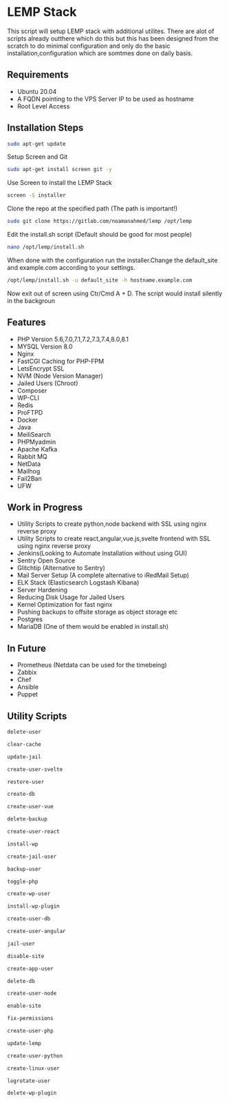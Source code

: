 # LEMP Stack
This script will setup LEMP stack with additional utilites. There are alot of scripts already outthere which do this but this has been designed from the scratch to do minimal configuration and only do the basic installation,configuration which are somtmes done on daily basis.

## Requirements
- Ubuntu 20.04
- A FQDN pointing to the VPS Server IP to be used as hostname
- Root Level Access

## Installation Steps
```sh
sudo apt-get update
```
Setup Screen and Git
```sh
sudo apt-get install screen git -y
```
Use Screen to install the LEMP Stack
```sh
screen -S installer
```
Clone the repo at the specified path (The path is important!)
```sh
sudo git clone https://gitlab.com/noamanahmed/lemp /opt/lemp
```
Edit the install.sh script (Default should be good for most people)
```sh
nano /opt/lemp/install.sh
```
When done with the configuration run the installer.Change the default_site and example.com according to your settings.
```sh
/opt/lemp/install.sh -u default_site -h hostname.example.com
```
Now exit out of screen using Ctr/Cmd A + D. The script would install silently in the backgroun
## Features
- PHP Version 5.6,7.0,7.1,7.2,7.3,7.4,8.0,8.1
- MYSQL Version 8.0
- Nginx
- FastCGI Caching for PHP-FPM
- LetsEncrypt SSL
- NVM (Node Version Manager)
- Jailed Users (Chroot)
- Composer
- WP-CLI
- Redis
- ProFTPD
- Docker
- Java
- MeiliSearch
- PHPMyadmin
- Apache Kafka
- Rabbit MQ
- NetData
- Mailhog
- Fail2Ban
- UFW

## Work in Progress
- Utility Scripts to create python,node backend with SSL using nginx reverse proxy
- Utility Scripts to create react,angular,vue.js,svelte frontend with SSL using nginx reverse proxy
- Jenkins(Looking to Automate Installation without using GUI)
- Sentry Open Source
- Glitchtip (Alternative to Sentry)
- Mail Server Setup (A complete alternative to iRedMail Setup)
- ELK Stack (Elasticsearch Logstash Kibana)
- Server Hardening
- Reducing Disk Usage for Jailed Users
- Kernel Optimization for fast nginx
- Pushing backups to offsite storage as object storage etc 
- Postgres
- MariaDB (One of them would be enabled in install.sh)

## In Future
- Prometheus (Netdata can be used for the timebeing)
- Zabbix
- Chef
- Ansible
- Puppet

## Utility Scripts

```sh
delete-user
```

```sh
clear-cache
```

```sh
update-jail
```

```sh
create-user-svelte
```

```sh
restore-user
```

```sh
create-db
```

```sh
create-user-vue
```

```sh
delete-backup
```

```sh
create-user-react
```

```sh
install-wp
```

```sh
create-jail-user
```

```sh
backup-user
```

```sh
toggle-php
```

```sh
create-wp-user
```

```sh
install-wp-plugin
```

```sh
create-user-db
```

```sh
create-user-angular
```

```sh
jail-user
```

```sh
disable-site
```

```sh
create-app-user
```

```sh
delete-db
```

```sh
create-user-node
```

```sh
enable-site
```

```sh
fix-permissions
```

```sh
create-user-php
```

```sh
update-lemp
```

```sh
create-user-python
```

```sh
create-linux-user
```

```sh
logrotate-user
```

```sh
delete-wp-plugin
```


